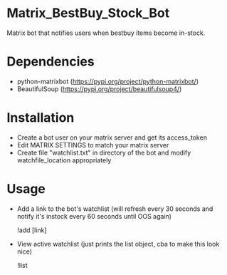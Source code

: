 # Matrix_BestBuy_Stock_Bot
Matrix bot that notifies users when bestbuy items become in-stock.

# Dependencies

- python-matrixbot (https://pypi.org/project/python-matrixbot/)
- BeautifulSoup (https://pypi.org/project/beautifulsoup4/)

# Installation
- Create a bot user on your matrix server and get its access_token
- Edit MATRIX SETTINGS to match your matrix server
- Create file "watchlist.txt" in directory of the bot and modify watchfile_location appropriately 

# Usage
- Add a link to the bot's watchlist (will refresh every 30 seconds and notify it's instock every 60 seconds until OOS again)

  !add [link]
  
- View active watchlist (just prints the list object, cba to make this look nice)

  !list
